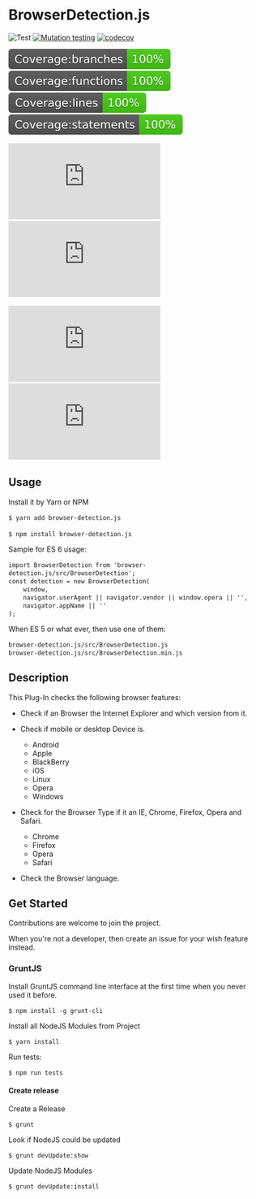 # BrowserDetection.js

![Test](https://github.com/milanowicz/BrowserDetection.js/workflows/Build/badge.svg?branch=master)
[![Mutation testing](https://img.shields.io/endpoint?style=flat&url=https%3A%2F%2Fbadge-api.stryker-mutator.io%2Fgithub.com%2Fmilanowicz%2FBrowserDetection.js%2Fmaster)](https://dashboard.stryker-mutator.io/reports/github.com/milanowicz/BrowserDetection.js/master)
[![codecov](https://codecov.io/gh/milanowicz/BrowserDetection.js/branch/master/graph/badge.svg?token=42G6ETI9NV)](https://codecov.io/gh/milanowicz/BrowserDetection.js)

![](https://raw.githubusercontent.com/milanowicz/BrowserDetection.js/master/.github/badge-branches.svg)
![](https://raw.githubusercontent.com/milanowicz/BrowserDetection.js/master/.github/badge-functions.svg)
![](https://raw.githubusercontent.com/milanowicz/BrowserDetection.js/master/.github/badge-lines.svg)
![](https://raw.githubusercontent.com/milanowicz/BrowserDetection.js/master/.github/badge-statements.svg)

![](https://img.shields.io/github/v/tag/milanowicz/BrowserDetection.js)
![](https://img.shields.io/npm/v/browser-detection.js)

![](https://img.shields.io/github/repo-size/milanowicz/BrowserDetection.js)
![](https://img.shields.io/github/languages/code-size/milanowicz/BrowserDetection.js)


## Usage

Install it by Yarn or NPM

    $ yarn add browser-detection.js

    $ npm install browser-detection.js


Sample for ES 6 usage:

    import BrowserDetection from 'browser-detection.js/src/BrowserDetection';
    const detection = new BrowserDetection(
        window,
        navigator.userAgent || navigator.vendor || window.opera || '',
        navigator.appName || ''
    );


When ES 5 or what ever, then use one of them:

    browser-detection.js/src/BrowserDetection.js
    browser-detection.js/src/BrowserDetection.min.js


## Description

This Plug-In checks the following browser features:

* Check if an Browser the Internet Explorer and which version from it.

* Check if mobile or desktop Device is.

    * Android
    * Apple
    * BlackBerry
    * iOS
    * Linux
    * Opera
    * Windows

* Check for the Browser Type if it an IE, Chrome, Firefox, Opera and Safari.

    * Chrome
    * Firefox
    * Opera
    * Safari

* Check the Browser language.


## Get Started

Contributions are welcome to join the project.

When you're not a developer, then create an issue for your wish feature instead.


### GruntJS

Install GruntJS command line interface at the first time when you never used it before.

    $ npm install -g grunt-cli

Install all NodeJS Modules from Project

    $ yarn install

Run tests:

    $ npm run tests

#### Create release

Create a Release

    $ grunt

Look if NodeJS could be updated

    $ grunt devUpdate:show

Update NodeJS Modules

    $ grunt devUpdate:install

